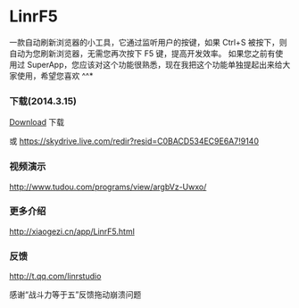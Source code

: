 # LinrF5
一款自动刷新浏览器的小工具，它通过监听用户的按键，如果 Ctrl+S 被按下，则自动为您刷新浏览器，无需您再次按下 F5 键，提高开发效率。
如果您之前有使用过 SuperApp，您应该对这个功能很熟悉，现在我把这个功能单独提起出来给大家使用，希望您喜欢 ^^*

### 下载(2014.3.15)

[Download](https://github.com/Linrstudio/LinrF5/raw/master/download/LinrF5-2.0.3.zip 'Download') 下载

或 https://skydrive.live.com/redir?resid=C0BACD534EC9E6A7!9140

### 视频演示
http://www.tudou.com/programs/view/argbVz-Uwxo/

### 更多介绍
http://xiaogezi.cn/app/LinrF5.html

### 反馈
http://t.qq.com/linrstudio

感谢“战斗力等于五”反馈拖动崩溃问题
